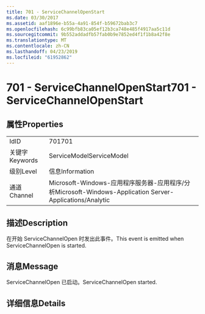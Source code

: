 ```yaml
---
title: 701 - ServiceChannelOpenStart
ms.date: 03/30/2017
ms.assetid: aaf1896e-b55a-4a91-854f-b59672bab3c7
ms.openlocfilehash: 6c99bfb83ca05ef12b3ca748e485f4917aa5c11d
ms.sourcegitcommit: 9b552addadfb57fab0b9e7852ed4f1f1b8a42f8e
ms.translationtype: MT
ms.contentlocale: zh-CN
ms.lasthandoff: 04/23/2019
ms.locfileid: "61952862"
---
```

# <a name="701---servicechannelopenstart"></a><span data-ttu-id="be2d8-102">701 - ServiceChannelOpenStart</span><span class="sxs-lookup"><span data-stu-id="be2d8-102">701 - ServiceChannelOpenStart</span></span>
## <a name="properties"></a><span data-ttu-id="be2d8-103">属性</span><span class="sxs-lookup"><span data-stu-id="be2d8-103">Properties</span></span>  
  
|||  
|-|-|  
|<span data-ttu-id="be2d8-104">Id</span><span class="sxs-lookup"><span data-stu-id="be2d8-104">ID</span></span>|<span data-ttu-id="be2d8-105">701</span><span class="sxs-lookup"><span data-stu-id="be2d8-105">701</span></span>|  
|<span data-ttu-id="be2d8-106">关键字</span><span class="sxs-lookup"><span data-stu-id="be2d8-106">Keywords</span></span>|<span data-ttu-id="be2d8-107">ServiceModel</span><span class="sxs-lookup"><span data-stu-id="be2d8-107">ServiceModel</span></span>|  
|<span data-ttu-id="be2d8-108">级别</span><span class="sxs-lookup"><span data-stu-id="be2d8-108">Level</span></span>|<span data-ttu-id="be2d8-109">信息</span><span class="sxs-lookup"><span data-stu-id="be2d8-109">Information</span></span>|  
|<span data-ttu-id="be2d8-110">通道</span><span class="sxs-lookup"><span data-stu-id="be2d8-110">Channel</span></span>|<span data-ttu-id="be2d8-111">Microsoft-Windows-应用程序服务器-应用程序/分析</span><span class="sxs-lookup"><span data-stu-id="be2d8-111">Microsoft-Windows-Application Server-Applications/Analytic</span></span>|  
  
## <a name="description"></a><span data-ttu-id="be2d8-112">描述</span><span class="sxs-lookup"><span data-stu-id="be2d8-112">Description</span></span>  
 <span data-ttu-id="be2d8-113">在开始 ServiceChannelOpen 时发出此事件。</span><span class="sxs-lookup"><span data-stu-id="be2d8-113">This event is emitted when ServiceChannelOpen is started.</span></span>  
  
## <a name="message"></a><span data-ttu-id="be2d8-114">消息</span><span class="sxs-lookup"><span data-stu-id="be2d8-114">Message</span></span>  
 <span data-ttu-id="be2d8-115">ServiceChannelOpen 已启动。</span><span class="sxs-lookup"><span data-stu-id="be2d8-115">ServiceChannelOpen started.</span></span>  
  
## <a name="details"></a><span data-ttu-id="be2d8-116">详细信息</span><span class="sxs-lookup"><span data-stu-id="be2d8-116">Details</span></span>
